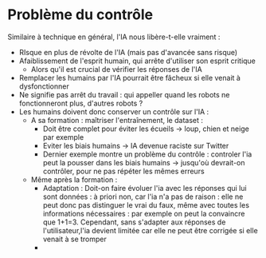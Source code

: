 # Problème du contrôle

Similaire à technique en général, l'IA nous libère-t-elle vraiment :
- RIsque en plus de révolte de l'IA (mais pas d'avancée sans risque)
- Afaiblissement de l'esprit humain, qui arrête d'utiliser son esprit critique
	- Alors qu'il est crucial de vérifier les réponses de l'IA
- Remplacer les humains par l'IA pourrait être fâcheux si elle venait à dysfonctionner
- Ne signifie pas arrêt du travail : qui appeller quand les robots ne fonctionneront plus, d'autres robots ?
- Les humains doivent donc conserver un contrôle sur l'IA :
	- A sa formation : maîtriser l'entraînement, le dataset :
		- Doit être complet pour éviter les écueils -> loup, chien et neige par exemple
		- Eviter les biais humains -> IA devenue raciste sur Twitter
		- Dernier exemple montre un problème du contrôle : controler l'ia peut la pousser dans les biais humains -> jusqu'où devrait-on contrôler, pour ne pas répéter les mêmes erreurs
	- Même après la formation :
		- Adaptation : Doit-on faire évoluer l'ia avec les réponses qui lui sont données : à priori non, car l'ia n'a pas de raison : elle ne peut donc pas distinguer le vrai du faux, même avec toutes les informations nécessaires : par exemple on peut la convaincre que 1+1=3. Cependant, sans s'adapter aux réponses de l'utilisateur,l'ia devient limitée car elle ne peut être corrigée si elle venait à se tromper
		- 